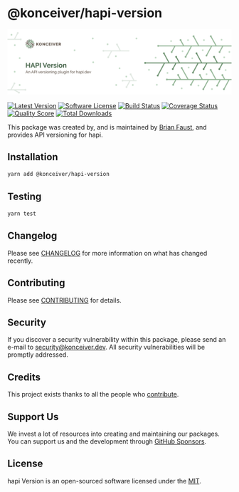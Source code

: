 # @konceiver/hapi-version

<p align="center"><img src="./banner.png" /></p>

[![Latest Version](https://badgen.net/npm/v/@konceiver/hapi-version)](https://npmjs.com/package/@konceiver/hapi-version)
[![Software License](https://badgen.net/npm/license/@konceiver/hapi-version)](https://npmjs.com/package/@konceiver/hapi-version)
[![Build Status](https://img.shields.io/github/workflow/status/konceiver/hapi-version/run-tests?label=tests)](https://github.com/konceiver/hapi-version/actions?query=workflow%3Arun-tests+branch%3Amaster)
[![Coverage Status](https://badgen.net/codeclimate/coverage/konceiver/hapi-version)](https://codeclimate.com/github/konceiver/hapi-version)
[![Quality Score](https://badgen.net/codeclimate/maintainability/konceiver/hapi-version)](https://codeclimate.com/github/konceiver/hapi-version)
[![Total Downloads](https://badgen.net/npm/dt/konceiver/hapi-version)](https://npmjs.com/package/@konceiver/hapi-version)

This package was created by, and is maintained by [Brian Faust](https://github.com/faustbrian), and provides API versioning for hapi.

## Installation

```bash
yarn add @konceiver/hapi-version
```

## Testing

```bash
yarn test
```

## Changelog

Please see [CHANGELOG](CHANGELOG.md) for more information on what has changed recently.

## Contributing

Please see [CONTRIBUTING](CONTRIBUTING.md) for details.

## Security

If you discover a security vulnerability within this package, please send an e-mail to security@konceiver.dev. All security vulnerabilities will be promptly addressed.

## Credits

This project exists thanks to all the people who [contribute](../../contributors).

## Support Us

We invest a lot of resources into creating and maintaining our packages. You can support us and the development through [GitHub Sponsors](https://github.com/sponsors/faustbrian).

## License

hapi Version is an open-sourced software licensed under the [MIT](LICENSE.md).
